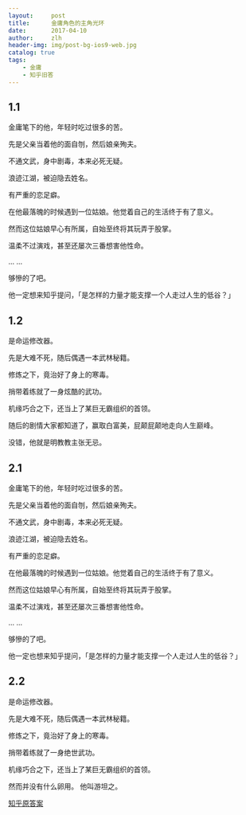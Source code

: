 ```yaml
---
layout:     post
title:      金庸角色的主角光环
date:       2017-04-10
author:     zlh
header-img: img/post-bg-ios9-web.jpg
catalog: true
tags:
    - 金庸
    - 知乎旧答 
---
```

## 1.1

金庸笔下的他，年轻时吃过很多的苦。

先是父亲当着他的面自刎，然后娘亲殉夫。

不通文武，身中剧毒，本来必死无疑。

浪迹江湖，被迫隐去姓名。

有严重的恋足癖。

在他最落魄的时候遇到一位姑娘。他觉着自己的生活终于有了意义。

然而这位姑娘早心有所属，自始至终将其玩弄于股掌。

温柔不过演戏，甚至还屡次三番想害他性命。

... ...

够慘的了吧。

他一定想来知乎提问，「是怎样的力量才能支撑一个人走过人生的低谷？」

## 1.2

是命运修改器。

先是大难不死，随后偶遇一本武林秘籍。

修炼之下，竟治好了身上的寒毒。

捎带着练就了一身炫酷的武功。

机缘巧合之下，还当上了某巨无霸组织的首领。

随后的剧情大家都知道了，赢取白富美，屁颠屁颠地走向人生巅峰。

没错，他就是明教教主张无忌。

## 2.1

金庸笔下的他，年轻时吃过很多的苦。

先是父亲当着他的面自刎，然后娘亲殉夫。

不通文武，身中剧毒，本来必死无疑。

浪迹江湖，被迫隐去姓名。

有严重的恋足癖。

在他最落魄的时候遇到一位姑娘。他觉着自己的生活终于有了意义。

然而这位姑娘早心有所属，自始至终将其玩弄于股掌。

温柔不过演戏，甚至还屡次三番想害他性命。

... ...

够慘的了吧。

他一定也想来知乎提问，「是怎样的力量才能支撑一个人走过人生的低谷？」

## 2.2

是命运修改器。

先是大难不死，随后偶遇一本武林秘籍。

修炼之下，竟治好了身上的寒毒。

捎带着练就了一身绝世武功。

机缘巧合之下，还当上了某巨无霸组织的首领。
























然而并没有什么卵用。
他叫游坦之。

[知乎原答案](https://www.zhihu.com/question/27017702/answer/156509772)
